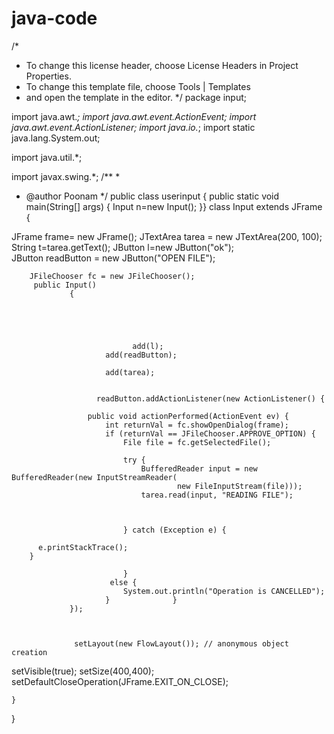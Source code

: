 # java-code
/*
 * To change this license header, choose License Headers in Project Properties.
 * To change this template file, choose Tools | Templates
 * and open the template in the editor.
 */
package input;


import java.awt.*;
import java.awt.event.ActionEvent;
import java.awt.event.ActionListener;
import java.io.*;
import static java.lang.System.out;

import java.util.*;

import javax.swing.*;
/**
 *
 * @author Poonam
 */
 public class userinput
 {
     public static void main(String[] args)
     { Input n=new Input();
 }}
 class Input extends JFrame {

JFrame frame= new JFrame();
JTextArea tarea = new JTextArea(200, 100);
   String t=tarea.getText();
        JButton l=new JButton("ok");   
         JButton  readButton = new JButton("OPEN FILE");
       
        JFileChooser fc = new JFileChooser();
         public Input()
                 {                    
        
   
                
            

                               add(l);
                         add(readButton);
              
                         add(tarea);
                  
     
                       readButton.addActionListener(new ActionListener() {

                     public void actionPerformed(ActionEvent ev) {
                         int returnVal = fc.showOpenDialog(frame);
                         if (returnVal == JFileChooser.APPROVE_OPTION) {
                             File file = fc.getSelectedFile();
                            
                             try {
                                 BufferedReader input = new BufferedReader(new InputStreamReader(
                                         new FileInputStream(file)));
                                 tarea.read(input, "READING FILE");
                            
                               
                               
                             } catch (Exception e) {
                                 
          e.printStackTrace();
        }
      
                             }
                          else {
                             System.out.println("Operation is CANCELLED");
                         }              }
                 });
                         
                             
                  
                  setLayout(new FlowLayout()); // anonymous object creation
setVisible(true);
setSize(400,400);
setDefaultCloseOperation(JFrame.EXIT_ON_CLOSE);

    }


    
}
